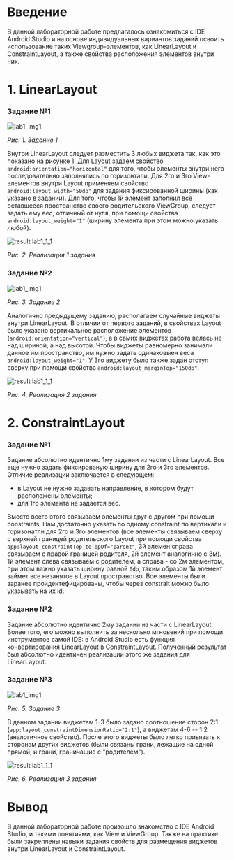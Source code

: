 # Введение
В данной лабораторной работе предлагалось ознакомиться с IDE Android Studio и на основе индивидуальных вариантов заданий освоить использование таких Viewgroup-элементов, как LinearLayout и ConstraintLayout, а также свойства расположения элементов внутри них.

# 1. LinearLayout
### Задание №1

![lab1_img1](./img/lab1_img1.png)

*Рис. 1. Задание 1*

Внутри LinearLayout следует разместить 3 любых виджета так, как это показано на рисунке 1. 
Для Layout задаем свойство `android:orientation="horizontal"` для того, чтобы элементы внутри него последовательно заполнялись по горизонтали. Для 2го и 3го View-элементов внутри Layout применяем свойство `android:layout_width="50dp"` для задания фиксированной ширины (как указано в задании). Для того, чтобы 1й элемент заполнил все оставшееся пространство своего родительского ViewGroup, следует задать ему вес, отличный от нуля, при помощи свойства `android:layout_weight="1"` (ширину элемента при этом можно указать любой). 

![result lab1_1_1](./img/lab1_1_1.png)

*Рис. 2. Реализация 1 задания*

### Задание №2

![lab1_img1](./img/lab1_img2.png)

*Рис. 3. Задание 2*

Аналогично предыдущему заданию, располагаем случайные виджеты внутри LinearLayout. В отличии от первого заданий, в свойствах Layout было указано вертикальное расположение элементов (`android:orientation="vertical"`), а в самих виджетах работа велась не над шириной, а над высотой. Чтобы виджеты равномерно занимали данное им пространство, им нужно задать одинаковыен веса `android:layout_weight="1"`. У 3го виджету было также задан отступ сверху при помощи свойства `android:layout_marginTop="150dp"`.

![result lab1_1_1](./img/lab1_1_2.png)

*Рис. 4. Реализация 2 задания*

# 2. ConstraintLayout
### Задание №1
Задание абсолютно идентично 1му задании из части с LinearLayout. 
Все еще нужно задать фиксированую ширину для 2го и 3го элементов. Отличие реализации заключается в следующем:
- в Layout не нужно задавать направление, в котором будут расположены элементы;
- для 1го элемента не задается вес.

Вместо всего этого связываем элементы друг c другом при помощи constraints. Нам достаточно указать по одному constraint по вертикали и горизонатли для 2го и 3го элементов (все элементы связываем сверху с верхней границей родительского Layout при помощи свойства `app:layout_constraintTop_toTopOf="parent"`, 3й элемен справа связываем с правой границей родителя, 2й элемент аналогично с 3м). 1й элемент слева связываем с родителем, а справа - со 2м элементом, при этом важно указать ширину равной `0dp`, таким образом 1й элемент займет все незанятое в Layout пространство. Все элементы были заранее проидентефицированы, чтобы через constrait можно было указывать на их id.

### Задание №2
Задание абсолютно идентично 2му задании из части с LinearLayout. Более того, его можно выполнить за несколько мгновений при помощи инструментов самой IDE: в Android Studio есть функция конвертирования LinearLayout в ConstraintLayout. Полученный результат был абсолютно идентичен реализации этого же задания для LinearLayout.

### Задание №3

![lab1_img1](./img/lab1_img3.png)

*Рис. 5. Задание 3*

В данном задании виджетам 1-3 было задано соотношение сторон 2:1 (`app:layout_constraintDimensionRatio="2:1"`), а виджетам 4-6 -- 1:2 (аналогичное свойство). После этого виджеты было легко привязать к сторонам других виджетов (были связаны грани, лежащие на одной прямой, и грани, граничащие с "родителем").

![result lab1_1_1](./img/lab1_3.png)

*Рис. 6. Реализация 3 задания*

# Вывод
В данной лабораторной работе произошло знакомство с IDE Android Studio, и такими понятиями, как View и ViewGroup. Также на практике были закреплены навыки задания свойств для размещения виджетов внутри LinearLayout и ConstraintLayout.